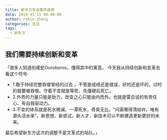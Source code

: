 ```yaml
---
title: 新东方年会事件感想
date: 2019-01-15 00:00:00
author: robin zheng
categories: 生活
tags:
  - 新东方
---
```


## 我们需要持续创新和变革


「很多人知道衔尾蛇Ouroboros，懂得其中的寓意。 今天我从持续创新和变革去看这个符号:

- 1.敢于持续完整吞噬曾经的过去 ，不管是成绩还是错误，好的还是坏的，过时的就要被吞噬。守着不变就是等死，先僵硬后死亡。
- 2.外界的力量只能是助力，改变之心只能由内而外。也就是雷总说的有责任心、有自我驱动力。
- 3.不变的体系就是死水微澜，一潭死水，奇臭无比。“问渠哪得清如许，唯有源头活水来”。新思想，新尝试，新人才，新技术可以不断建造更新更好的未来。

最后希望新东方这次的调整不是文革式的站队。」
